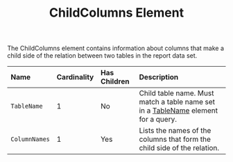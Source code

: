 ﻿---
title: ChildColumns Element
second_title: Aspose.Words for SharePoint
articleTitle: ChildColumns Element
linktitle: ChildColumns Element
description: "ChildColumns element meaning and structure which may be used while configuring Aspose.Words for SharePoint reports."
type: docs
weight: 200
url: /sharepoint/childcolumns-element/
---

The ChildColumns element contains information about columns that make a child side of the relation between two tables in the report data set.

| Name |Cardinality|Has Children| Description |
| :- | :- | :- | :- |
| `TableName` |1| No |Child table name. Must match a table name set in a [TableName](/words/sharepoint/tablenames-element/) element for a query.|
| `ColumnNames` |1| Yes |Lists the names of the columns that form the child side of the relation.|
